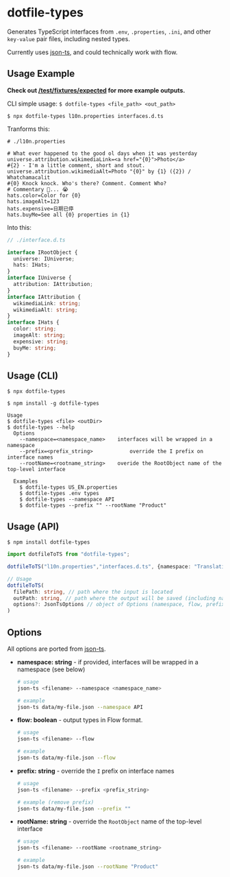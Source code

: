 # dotfile-types

Generates TypeScript interfaces from `.env`, `.properties`, `.ini`, and other `key-value` pair files,
including nested types.

Currently uses [json-ts](https://github.com/shakyshane/json-ts), and could technically work with flow.

## Usage Example

**Check out [/test/fixtures/expected](https://github.com/sirMerr/dotfile-types/tree/master/test/fixtures/expected) for more example outputs.**

CLI simple usage: `$ dotfile-types <file_path> <out_path>`

```
$ npx dotfile-types l10n.properties interfaces.d.ts
```

Tranforms this:

```
# ./l10n.properties

# What ever happened to the good ol days when it was yesterday
universe.attribution.wikimediaLink=<a href="{0}">Photo</a>
#{2} - I'm a little comment, short and stout.
universe.attribution.wikimediaAlt=Photo "{0}" by {1} ({2}) / Whatchamacalit
#{0} Knock knock. Who's there? Comment. Comment Who?
# Commentary 🥁... 😭
hats.color=Color for {0}
hats.imageAlt=123
hats.expensive=日期已停
hats.buyMe=See all {0} properties in {1}
```

Into this:

```ts
// ./interface.d.ts

interface IRootObject {
  universe: IUniverse;
  hats: IHats;
}
interface IUniverse {
  attribution: IAttribution;
}
interface IAttribution {
  wikimediaLink: string;
  wikimediaAlt: string;
}
interface IHats {
  color: string;
  imageAlt: string;
  expensive: string;
  buyMe: string;
}
```

## Usage (CLI)
```
$ npx dotfile-types
```
```
$ npm install -g dotfile-types
```

```
Usage
$ dotfile-types <file> <outDir>
$ dotfile-types --help
  Options
    --namespace=<namespace_name>	interfaces will be wrapped in a namespace
    --prefix=<prefix_string>			override the I prefix on interface names
    --rootName=<rootname_string>	overide the RootObject name of the top-level interface

  Examples
    $ dotfile-types US_EN.properties
    $ dotfile-types .env types
    $ dotfile-types --namespace API
    $ dotfile-types --prefix "" --rootName "Product"
```

## Usage (API)
```
$ npm install dotfile-types
```
```ts
import dotfileToTS from "dotfile-types";

dotfileToTS("l10n.properties","interfaces.d.ts", {namespace: "Translations"});
```

```ts
// Usage
dotfileToTS(
  filePath: string, // path where the input is located
  outPath: string, // path where the output will be saved (including name of file)
  options?: JsonTsOptions // object of Options (namespace, flow, prefix, rootName...)
)
```

## Options
All options are ported from [json-ts](https://github.com/shakyShane/json-ts).
 - **namespace: string** - if provided, interfaces will be wrapped in a namespace (see below)
    ```bash
    # usage
    json-ts <filename> --namespace <namespace_name> 
    
    # example
    json-ts data/my-file.json --namespace API
    ```
 - **flow: boolean** - output types in Flow format.
    ```bash
    # usage
    json-ts <filename> --flow 
    
    # example
    json-ts data/my-file.json --flow
    ```
 - **prefix: string** - override the `I` prefix on interface names
    ```bash
    # usage
    json-ts <filename> --prefix <prefix_string> 
    
    # example (remove prefix)
    json-ts data/my-file.json --prefix ""
    ```
 - **rootName: string** - override the `RootObject` name of the top-level interface
    ```bash
    # usage
    json-ts <filename> --rootName <rootname_string> 
    
    # example
    json-ts data/my-file.json --rootName "Product"
    ```
